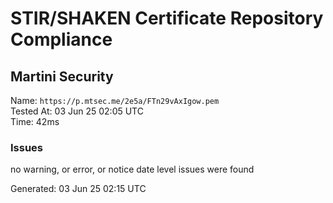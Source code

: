 # STIR/SHAKEN Certificate Repository Compliance

## Martini Security

Name: `https://p.mtsec.me/2e5a/FTn29vAxIgow.pem`\
Tested At: 03 Jun 25 02:05 UTC\
Time: 42ms

### Issues

no warning, or error, or notice date level issues were found

Generated: 03 Jun 25 02:15 UTC